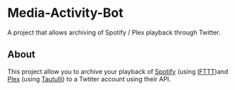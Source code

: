 # Media-Activity-Bot
A project that allows archiving of Spotify / Plex playback through Twitter.

## About
This project allow you to archive your playback of [Spotify](https://spotify.com) (using [IFTTT](https://ifttt.com))and [Plex](https://plex.tv) (using [Tautulli](https://tautulli.com/)) to a Twtiter account using their API.